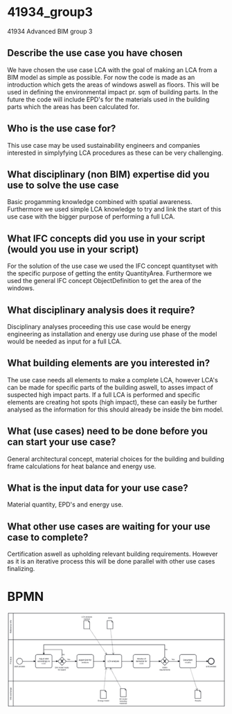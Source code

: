 # 41934_group3
41934 Advanced BIM group 3


## Describe the use case you have chosen
We have chosen the use case LCA with the goal of making an LCA from a BIM model as simple as possible. For now the code is made as an introduction which gets the areas of windows aswell as floors. This will be used in defining the environmental impact pr. sqm of building parts. In the future the code will include EPD's for the materials used in the building parts which the areas has been calculated for.

## Who is the use case for?
This use case may be used sustainability engineers and companies interested in simplyfying LCA procedures as these can be very challenging.

## What disciplinary (non BIM) expertise did you use to solve the use case
Basic progamming knowledge combined with spatial awareness. Furthermore we used simple LCA knowledge to try and link the start of this use case with the bigger purpose of performing a full LCA.

## What IFC concepts did you use in your script (would you use in your script)
For the solution of the use case we used the IFC concept quantityset with the specific purpose of getting the entity QuantityArea. Furthermore we used the general IFC concept ObjectDefinition to get the area of the windows.

## What disciplinary analysis does it require?
Disciplinary analyses proceeding this use case would be energy engineering as installation and energy use during use phase of the model would be needed as input for a full LCA.

## What building elements are you interested in?
The use case needs all elements to make a complete LCA, however LCA's can be made for specific parts of the building aswell, to asses impact of suspected high impact parts. If a full LCA is performed and specific elements are creating hot spots (high impact), these can easily be further analysed as the information for this should already be inside the bim model.

## What (use cases) need to be done before you can start your use case?
General architectural concept, material choices for the building and building frame calculations for heat balance and energy use. 

## What is the input data for your use case?
Material quantity, EPD's and energy use.

## What other use cases are waiting for your use case to complete?
Certification aswell as upholding relevant building requirements. However as it is an iterative process this will be done parallel with other use cases finalizing.



# BPMN
<img src="./Images/Preliminary BPMN.svg">


